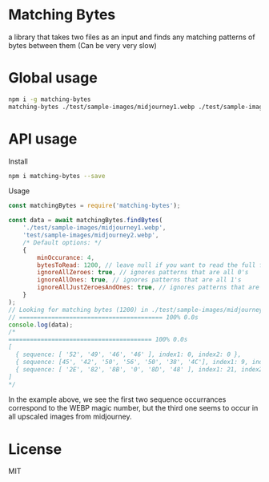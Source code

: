 ﻿# Matching Bytes
a library that takes two files as an input and finds any matching patterns of bytes between them (Can be very very slow)

# Global usage

```bash
npm i -g matching-bytes
matching-bytes ./test/sample-images/midjourney1.webp ./test/sample-images/midjourney2.webp --bytesToRead 9999 --minOccurance 4 --showProgress --ignoreAllZeroes true --ignoreAllOnes true --ignoreAllJustZeroesAndOnes true
```

# API usage

Install

```bash
npm i matching-bytes --save
```

Usage

```javascript
const matchingBytes = require('matching-bytes');

const data = await matchingBytes.findBytes(
    './test/sample-images/midjourney1.webp',
    'test/sample-images/midjourney2.webp',
    /* Default options: */
    {
        minOccurance: 4,
        bytesToRead: 1200, // leave null if you want to read the full file
        ignoreAllZeroes: true, // ignores patterns that are all 0's
        ignoreAllOnes: true, // ignores patterns that are all 1's
        ignoreAllJustZeroesAndOnes: true, // ignores patterns that are only 1's and 0's
    }
);
// Looking for matching bytes (1200) in ./test/sample-images/midjourney1.webp and ./test/sample-images/midjourney1.webp...
// ======================================== 100% 0.0s
console.log(data);
/*
======================================== 100% 0.0s
[
  { sequence: [ '52', '49', '46', '46' ], index1: 0, index2: 0 },
  { sequence: [45', '42', '50', '56', '50', '38', '4C'], index1: 9, index2: 9 },
  { sequence: [ '2E', '82', '8B', '0', '8D', '48' ], index1: 21, index2: 21 }
]
*/
```

In the example above, we see the first two sequence occurrances correspond to the WEBP magic number, but the third one seems to occur in all upscaled images from midjourney.

# License
MIT
